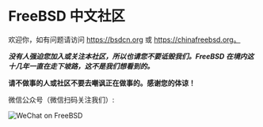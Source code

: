 # FreeBSD 中文社区

欢迎你，如有问题请访问 https://bsdcn.org 或 https://chinafreebsd.org。

***没有人强迫您加入或关注本社区，所以也请您不要诋毁我们。FreeBSD 在境内这十几年一直在走下坡路，这不是我们想看到的。***

**请不做事的人或社区不要去嘲讽正在做事的。感谢您的体谅！**

微信公众号（微信扫码关注我们）:

![WeChat on FreeBSD](https://github.com/FreeBSD-Ask/.github/assets/10327999/a9a09afb-1fdb-49c2-85d8-90d3a384a45d)

